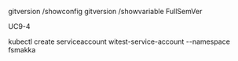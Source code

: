 gitversion /showconfig
gitversion /showvariable FullSemVer

UC9-4

kubectl create serviceaccount witest-service-account --namespace fsmakka
